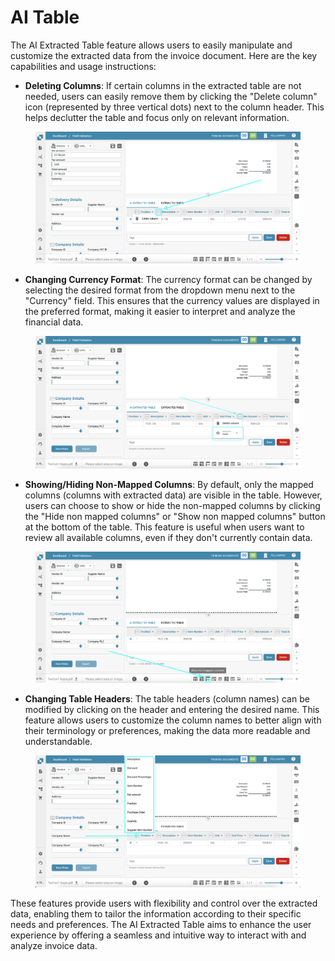 # AI Table

The AI Extracted Table feature allows users to easily manipulate and customize the extracted data from the invoice document. Here are the key capabilities and usage instructions:

* **Deleting Columns**: If certain columns in the extracted table are not needed, users can easily remove them by clicking the "Delete column" icon (represented by three vertical dots) next to the column header. This helps declutter the table and focus only on relevant information.

<figure><img src="../../.gitbook/assets/ai-table1.png" alt=""><figcaption></figcaption></figure>

* **Changing Currency Format**: The currency format can be changed by selecting the desired format from the dropdown menu next to the "Currency" field. This ensures that the currency values are displayed in the preferred format, making it easier to interpret and analyze the financial data.

<figure><img src="../../.gitbook/assets/ai-table2.png" alt=""><figcaption></figcaption></figure>

* **Showing/Hiding Non-Mapped Columns**: By default, only the mapped columns (columns with extracted data) are visible in the table. However, users can choose to show or hide the non-mapped columns by clicking the "Hide non mapped columns" or "Show non mapped columns" button at the bottom of the table. This feature is useful when users want to review all available columns, even if they don't currently contain data.

<figure><img src="../../.gitbook/assets/ai-table3.png" alt=""><figcaption></figcaption></figure>

* **Changing Table Headers**: The table headers (column names) can be modified by clicking on the header and entering the desired name. This feature allows users to customize the column names to better align with their terminology or preferences, making the data more readable and understandable.

<figure><img src="../../.gitbook/assets/ai-table4.png" alt=""><figcaption></figcaption></figure>

These features provide users with flexibility and control over the extracted data, enabling them to tailor the information according to their specific needs and preferences. The AI Extracted Table aims to enhance the user experience by offering a seamless and intuitive way to interact with and analyze invoice data.
